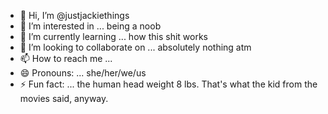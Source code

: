 - 👋 Hi, I’m @justjackiethings
- 👀 I’m interested in ... being a noob
- 🌱 I’m currently learning ... how this shit works
- 💞️ I’m looking to collaborate on ... absolutely nothing atm
- 📫 How to reach me ... 
- 😄 Pronouns: ... she/her/we/us
- ⚡ Fun fact: ... the human head weight 8 lbs. That's what the kid from the movies said, anyway.

<!---
justjackiethings/justjackiethings is a ✨ special ✨ repository because its `README.md` (this file) appears on your GitHub profile.
You can click the Preview link to take a look at your changes.
--->

